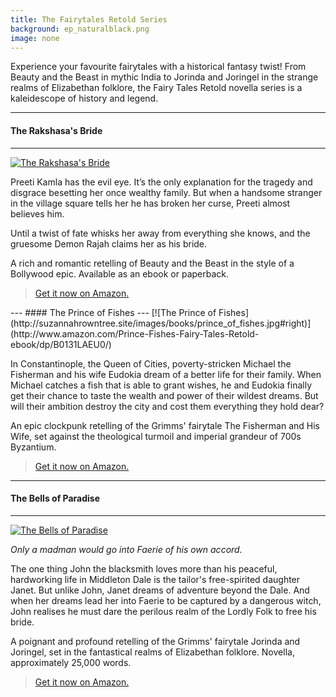 ```yaml
---
title: The Fairytales Retold Series
background: ep_naturalblack.png
image: none
---
```


Experience your favourite fairytales with a historical fantasy twist! From Beauty and the Beast in mythic India to Jorinda and Joringel in the strange realms of Elizabethan folklore, the Fairy Tales Retold novella series is a kaleidescope of history and legend. 

---
#### The Rakshasa's Bride
---
<div class="media-left">

[![The Rakshasa's Bride](http://suzannahrowntree.site/images/books/TRBsmallcover.jpg#right)](https://www.amazon.com/Rakshasas-Bride-Fairy-Tales-Retold-ebook/dp/B00RDPQEJG/)

</div>
<div class="media-body">

Preeti Kamla has the evil eye. It’s the only explanation for the tragedy and disgrace besetting her once wealthy family. But when a handsome stranger in the village square tells her he has broken her curse, Preeti almost believes him.

Until a twist of fate whisks her away from everything she knows, and the gruesome Demon Rajah claims her as his bride. 

A rich and romantic retelling of Beauty and the Beast in the style of a Bollywood epic. Available as an ebook or paperback.

> [<i class="fa fa-amazon" aria-hidden="true"></i> Get it now on Amazon.](https://www.amazon.com/Rakshasas-Bride-Fairy-Tales-Retold-ebook/dp/B00RDPQEJG/)

</div>
---
#### The Prince of Fishes
---
[![The Prince of Fishes](http://suzannahrowntree.site/images/books/prince_of_fishes.jpg#right)](http://www.amazon.com/Prince-Fishes-Fairy-Tales-Retold-ebook/dp/B0131LAEU0/)

In Constantinople, the Queen of Cities, poverty-stricken Michael the Fisherman and his wife Eudokia dream of a better life for their family. When Michael catches a fish that is able to grant wishes, he and Eudokia finally get their chance to taste the wealth and power of their wildest dreams. But will their ambition destroy the city and cost them everything they hold dear?

An epic clockpunk retelling of the Grimms' fairytale The Fisherman and His Wife, set against the theological turmoil and imperial grandeur of 700s Byzantium. 

> [<i class="fa fa-amazon" aria-hidden="true"></i> Get it now on Amazon.](http://www.amazon.com/Prince-Fishes-Fairy-Tales-Retold-ebook/dp/B0131LAEU0/)

---
#### The Bells of Paradise
---
[![The Bells of Paradise](http://suzannahrowntree.site/images/books/BOPCoversmall.jpg#right)](https://www.amazon.com/Bells-Paradise-Fairy-Tales-Retold-ebook/dp/B01B0VYTLS/)

_Only a madman would go into Faerie of his own accord._

The one thing John the blacksmith loves more than his peaceful, hardworking life in Middleton Dale is the tailor's free-spirited daughter Janet. But unlike John, Janet dreams of adventure beyond the Dale. And when her dreams lead her into Faerie to be captured by a dangerous witch, John realises he must dare the perilous realm of the Lordly Folk to free his bride.

A poignant and profound retelling of the Grimms' fairytale Jorinda and Joringel, set in the fantastical realms of Elizabethan folklore. Novella, approximately 25,000 words.

> [<i class="fa fa-amazon" aria-hidden="true"></i> Get it now on Amazon.](https://www.amazon.com/Bells-Paradise-Fairy-Tales-Retold-ebook/dp/B01B0VYTLS/)
